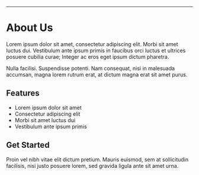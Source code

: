 
---

# About Us

Lorem ipsum dolor sit amet, consectetur adipiscing elit. Morbi sit amet luctus dui. Vestibulum ante ipsum primis in faucibus orci luctus et ultrices posuere cubilia curae; Integer ac eros eget ipsum dictum pharetra.

Nulla facilisi. Suspendisse potenti. Nam consequat, nisi in malesuada accumsan, magna lorem rutrum erat, at dictum magna erat sit amet purus.

## Features

* Lorem ipsum dolor sit amet
* Consectetur adipiscing elit
* Morbi sit amet luctus dui
* Vestibulum ante ipsum primis

## Get Started

Proin vel nibh vitae elit dictum pretium. Mauris euismod, sem at sollicitudin facilisis, nisi justo posuere lorem, sed gravida ligula ante sit amet urna.